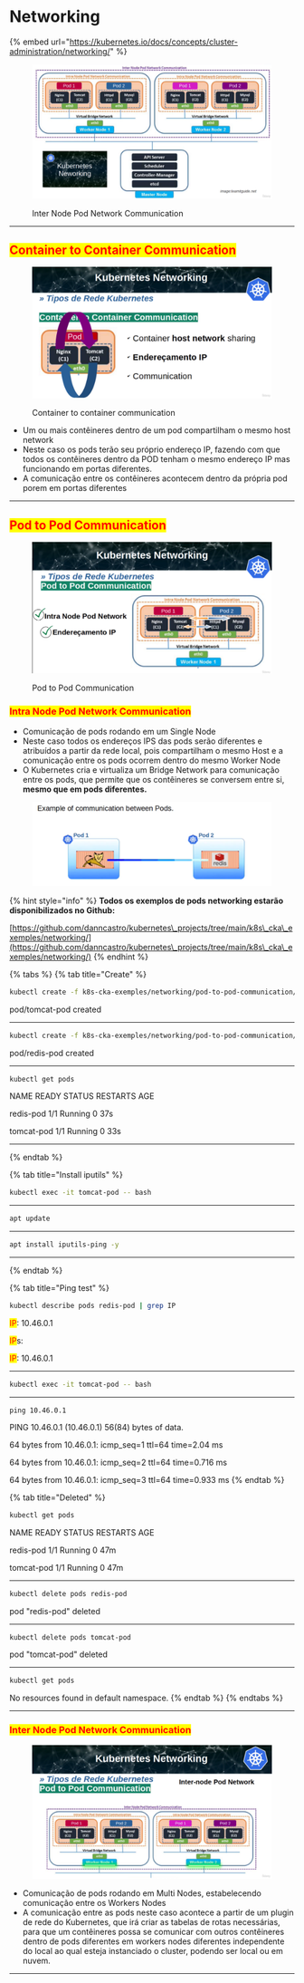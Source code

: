 # Networking

{% embed url="https://kubernetes.io/docs/concepts/cluster-administration/networking/" %}

<figure><img src="../.gitbook/assets/image (49).png" alt=""><figcaption><p>Inter Node Pod Network Communication</p></figcaption></figure>

***

## <mark style="color:red;">Container to Container Communication</mark>

<figure><img src="../.gitbook/assets/image (50).png" alt=""><figcaption><p>Container to container communication</p></figcaption></figure>

* Um ou mais contêineres dentro de um pod compartilham o mesmo host network
* Neste caso os pods terão seu próprio endereço IP, fazendo com que todos os contêineres dentro da POD tenham o mesmo endereço IP mas funcionando em portas diferentes.
* A comunicação entre os contêineres acontecem dentro da própria pod porem em portas diferentes

***

## <mark style="color:red;">Pod to Pod Communication</mark>

<figure><img src="../.gitbook/assets/image (51).png" alt=""><figcaption><p>Pod to Pod Communication</p></figcaption></figure>

### <mark style="color:red;">Intra Node Pod Network Communication</mark>

* Comunicação de pods rodando em um Single Node
* Neste caso todos os endereços IPS das pods serão diferentes e atribuídos a partir da rede local, pois compartilham o mesmo Host e a comunicação entre os pods ocorrem dentro do mesmo Worker Node
* O Kubernetes cria e virtualiza um Bridge Network para comunicação entre os pods, que permite que os contêineres se conversem entre si, **mesmo que em pods diferentes.**

<figure><img src="../.gitbook/assets/image (53).png" alt=""><figcaption></figcaption></figure>

{% hint style="info" %}
**Todos os exemplos de pods networking estarão disponibilizados no Github:**

[https://github.com/danncastro/kubernetes\_projects/tree/main/k8s\_cka\_exemples/networking/](https://github.com/danncastro/kubernetes\_projects/tree/main/k8s\_cka\_exemples/networking/)
{% endhint %}

{% tabs %}
{% tab title="Create" %}
```bash
kubectl create -f k8s-cka-exemples/networking/pod-to-pod-communication/tomcat.yml
```

pod/tomcat-pod created

***

```bash
kubectl create -f k8s-cka-exemples/networking/pod-to-pod-communication/redis.yml
```

pod/redis-pod created  &#x20;

***

```bash
kubectl get pods
```

NAME                               READY                  STATUS                     RESTARTS               AGE      &#x20;

redis-pod                         1/1                         Running                     0                               37s&#x20;

tomcat-pod                      1/1                         Running                     0                               33s

***
{% endtab %}

{% tab title="Install iputils" %}
```bash
kubectl exec -it tomcat-pod -- bash
```

***

```bash
apt update
```

***

```bash
apt install iputils-ping -y
```

***
{% endtab %}

{% tab title="Ping test" %}
```bash
kubectl describe pods redis-pod | grep IP
```

<mark style="color:red;">IP</mark>:                                                  10.46.0.1&#x20;

<mark style="color:red;">IP</mark>s:&#x20;

&#x20;   <mark style="color:red;">IP</mark>: 10.46.0.1

***

```bash
kubectl exec -it tomcat-pod -- bash
```

***

```
ping 10.46.0.1 
```

PING 10.46.0.1 (10.46.0.1) 56(84) bytes of data.

64 bytes from 10.46.0.1: icmp\_seq=1 ttl=64 time=2.04 ms

64 bytes from 10.46.0.1: icmp\_seq=2 ttl=64 time=0.716 ms

64 bytes from 10.46.0.1: icmp\_seq=3 ttl=64 time=0.933 ms
{% endtab %}

{% tab title="Deleted" %}
```bash
kubectl get pods
```

NAME                               READY                  STATUS                     RESTARTS               AGE      &#x20;

redis-pod                         1/1                         Running                     0                               47m&#x20;

tomcat-pod                      1/1                         Running                     0                               47m

***

```bash
kubectl delete pods redis-pod
```

pod "redis-pod" deleted

***

```bash
kubectl delete pods tomcat-pod
```

pod "tomcat-pod" deleted

***

```bash
kubectl get pods
```

No resources found in default namespace.
{% endtab %}
{% endtabs %}

***

### <mark style="color:red;">Inter Node Pod Network Communication</mark>

<figure><img src="../.gitbook/assets/image (52).png" alt=""><figcaption></figcaption></figure>

* Comunicação de pods rodando em Multi Nodes, estabelecendo comunicação entre os Workers Nodes
* A comunicação entre as pods neste caso acontece a partir de um plugin de rede do Kubernetes, que irá criar as tabelas de rotas necessárias, para que um contêineres possa se comunicar com outros contêineres dentro de pods diferentes em workers nodes diferentes independente do local ao qual esteja instanciado o cluster, podendo ser local ou em nuvem.

***
